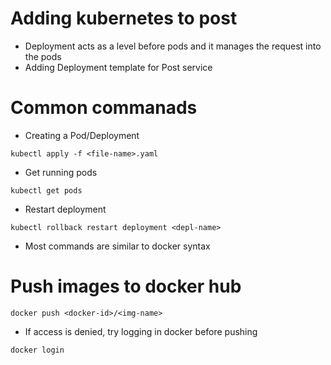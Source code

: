 # Adding kubernetes to post

- Deployment acts as a level before pods and it manages the request into the pods
- Adding Deployment template for Post service

# Common commanads

- Creating a Pod/Deployment

````
kubectl apply -f <file-name>.yaml

````

- Get running pods

````
kubectl get pods
````
 - Restart deployment

````
kubectl rollback restart deployment <depl-name>
````

- Most commands are similar to docker syntax

# Push images to docker hub

````
docker push <docker-id>/<img-name>
````

- If access is denied, try logging in docker before pushing

````
docker login
````
